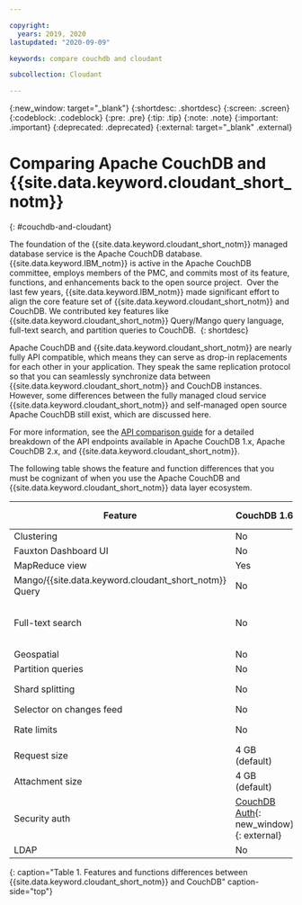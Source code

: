```yaml
---

copyright:
  years: 2019, 2020
lastupdated: "2020-09-09"

keywords: compare couchdb and cloudant

subcollection: Cloudant

---
```


{:new_window: target="_blank"}
{:shortdesc: .shortdesc}
{:screen: .screen}
{:codeblock: .codeblock}
{:pre: .pre}
{:tip: .tip}
{:note: .note}
{:important: .important}
{:deprecated: .deprecated}
{:external: target="_blank" .external}

<!-- Acrolinx: 2020-03-19 -->

# Comparing Apache CouchDB and {{site.data.keyword.cloudant_short_notm}}
{: #couchdb-and-cloudant}

The foundation of the {{site.data.keyword.cloudant_short_notm}} managed database service is the Apache CouchDB database. {{site.data.keyword.IBM_notm}} is active in the Apache CouchDB committee, employs members of the PMC, and commits most of its feature, functions, and enhancements back to the open source project.  Over the last few years, {{site.data.keyword.IBM_notm}} made significant effort to align the core feature set of {{site.data.keyword.cloudant_short_notm}} and CouchDB. We contributed key features like {{site.data.keyword.cloudant_short_notm}} Query/Mango query language, full-text search, and partition queries to CouchDB. 
{: shortdesc}

Apache CouchDB and {{site.data.keyword.cloudant_short_notm}} are nearly fully API compatible, which means they can serve as drop-in replacements for each other in your application. They speak the same replication protocol so that you can seamlessly synchronize data between {{site.data.keyword.cloudant_short_notm}} and CouchDB instances. However, some differences between the fully managed cloud service {{site.data.keyword.cloudant_short_notm}} and self-managed open source Apache CouchDB still exist, which are discussed here. 

For more information, see the [API comparison guide](/docs/Cloudant?topic=Cloudant-comparison-of-ibm-cloudant-and-couchdb-api-endpoints) for a detailed breakdown of the API endpoints available in Apache CouchDB 1.x, Apache CouchDB 2.x, and {{site.data.keyword.cloudant_short_notm}}.   

The following table shows the feature and function differences that you must be cognizant of when you use the Apache CouchDB and {{site.data.keyword.cloudant_short_notm}} data layer ecosystem. 

| Feature | CouchDB 1.6 | CouchDB 2.3.1 | CouchDB 3.0 | {{site.data.keyword.cloudant_short_notm}} on {{site.data.keyword.cloud_notm}} |
|--------------|----------------|-------------|---------------------| --- |
| Clustering    | No     | Yes | Yes | Yes |
| Fauxton Dashboard UI    | No     | Yes | Yes | Yes |
| MapReduce view    | Yes     | Yes | Yes | Yes |
| Mango/{{site.data.keyword.cloudant_short_notm}} Query    | No     | Yes | Yes | Yes |
| Full-text search    | No     | No | Yes, requires separate installer or container. | Yes |
| Geospatial    | No     | No | No | Yes |
| Partition queries    | No     | No | Yes | Yes |
| Shard splitting    | No     | No | Yes | Available as tool for {{site.data.keyword.IBM_notm}} Ops. |
| Selector on changes feed    | No     | Yes | Yes | Yes |
| Rate limits    | No    | No | No | User-defined [provisioned throughput capacity](/docs/Cloudant?topic=Cloudant-ibm-cloud-public#provisioned-throughput-capacity) settings |
| Request size    | 4 GB (default)     | 4 GB (default) | 4 GB (default) | 11 MB |
| Attachment size    | 4 GB (default)     | 4 GB (default) | 4 GB (default) | 10 MB |
| Security auth    | [CouchDB Auth](https://docs.couchdb.org/en/stable/intro/security.html#){: new_window}{: external}     | [CouchDB Auth](https://docs.couchdb.org/en/stable/intro/security.html#){: new_window}{: external} | [CouchDB Auth](https://docs.couchdb.org/en/stable/intro/security.html#){: new_window}{: external} | [{{site.data.keyword.cloudant_short_notm}} legacy auth with API Keys](/docs/Cloudant?topic=Cloudant-authorization), [{{site.data.keyword.cloud_notm}} IAM](/docs/Cloudant?topic=Cloudant-ibm-cloud-identity-and-access-management-iam-), or [CouchDB Auth](https://docs.couchdb.org/en/stable/intro/security.html#){: new_window}{: external} |
| LDAP    | No     | No | No | No |
{: caption="Table 1. Features and functions differences between {{site.data.keyword.cloudant_short_notm}} and CouchDB" caption-side="top"}
